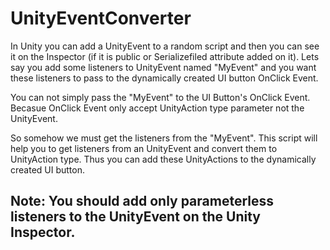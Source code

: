 # UnityEventConverter

In Unity you can add a UnityEvent to a random script and then you can see it on the Inspector (if it is public or Serializefiled attribute added on it). Lets say you add some listeners to UnityEvent named "MyEvent" and you want these listeners to pass to the dynamically created UI button OnClick Event.

You can not simply pass the "MyEvent" to the UI Button's OnClick Event. Becasue OnClick Event only accept UnityAction type parameter not the UnityEvent. 

So somehow we must get the listeners from the "MyEvent". This script will help you to get listeners from an UnityEvent and convert them to UnityAction type. Thus you can add these UnityActions to the dynamically created UI button.
## Note: You should add only parameterless listeners to the UnityEvent on the Unity Inspector.
